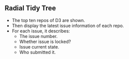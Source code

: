 ## Radial Tidy Tree
- The top ten repos of D3 are shown.
- Then display the latest issue information of each repo.
- For each issue, it describes: 
    - The issue number.
    - Whether issue is locked?
    - Issue current state.
    - Who submitted it.